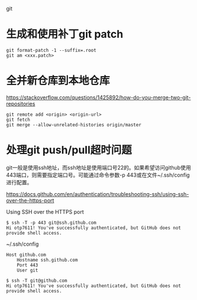 git

# 生成和使用补丁git patch

```shell
git format-patch -1 --suffix=.root
git am <xxx.patch>
```

# 全并新仓库到本地仓库

https://stackoverflow.com/questions/1425892/how-do-you-merge-two-git-repositories

```
git remote add <origin> <origin-url>
git fetch
git merge --allow-unrelated-histories origin/master
```

# 处理git push/pull超时问题

git一般是使用ssh地址，而ssh地址是使用端口号22的。如果希望访问github使用443端口，则需要指定端口号。可能通过命令参数-p 443或在文件~/.ssh/config进行配置。

https://docs.github.com/en/authentication/troubleshooting-ssh/using-ssh-over-the-https-port

Using SSH over the HTTPS port

```
$ ssh -T -p 443 git@ssh.github.com
Hi otp7611! You've successfully authenticated, but GitHub does not provide shell access.
```

~/.ssh/config

```
Host github.com
    Hostname ssh.github.com
    Port 443
    User git
```

```
$ ssh -T git@github.com
Hi otp7611! You've successfully authenticated, but GitHub does not provide shell access.
```

